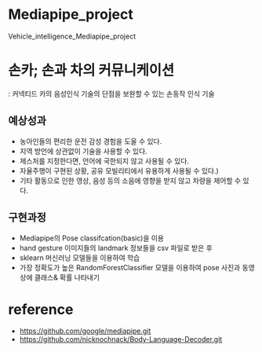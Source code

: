 # Mediapipe_project
Vehicle_intelligence_Mediapipe_project

# **손카; 손과 차의 커뮤니케이션**
: 커넥티드 카의 음성인식 기술의 단점을 보완할 수 있는 손동작 인식 기술

## 예상성과
* 농아인들의 편리한 운전 감성 경험을 도울 수 있다. 
* 지역 방언에 상관없이 기술을 사용할 수 있다.
* 제스처를 지정한다면, 언어에 국한되지 않고 사용될 수 있다. 
 * 자율주행이 구현된 상황, 공유 모빌리티에서 유용하게 사용될 수 있다.)  
* 기타 활동으로 인한 영상, 음성 등의 소음에 영향을 받지 않고 차량을 제어할 수 있다. 

## 구현과정
- Mediapipe의 Pose classifcation(basic)을 이용 
- hand gesture 이미지들의 landmark 정보들을 csv 파일로 받은 후 
- sklearn 머신러닝 모델들을 이용하여 학습
- 가장 정확도가 높은 RandomForestClassifier 모델을 이용하여 pose 사진과 동영상에 클래스& 확률 나타내기

# reference
- https://github.com/google/mediapipe.git
- https://github.com/nicknochnack/Body-Language-Decoder.git
